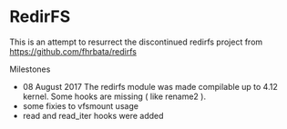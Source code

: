 # RedirFS
This is an attempt to resurrect the discontinued redirfs project from https://github.com/fhrbata/redirfs

Milestones
 - 08 August 2017 The redirfs module was made compilable up to 4.12 kernel. Some hooks are missing ( like rename2 ).
 - some fixies to vfsmount usage
 - read and read_iter hooks were added
